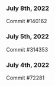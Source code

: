 ### July 8th, 2022

Commit #140162

### July 5th, 2022

Commit #314353


### July 4th, 2022

Commit #72281
